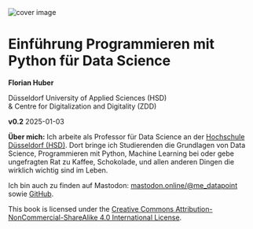 <img src="../images/cover_german.png" alt="cover image"/>

# Einführung Programmieren mit Python für Data Science

**Florian Huber**

Düsseldorf University of Applied Sciences (HSD)  
& Centre for Digitalization and Digitality (ZDD)

**v0.2** 2025-01-03

**Über mich:**
Ich arbeite als Professor für Data Science an der [Hochschule Düsseldorf (HSD)](https://www.hs-duesseldorf.de/). Dort bringe ich Studierenden die Grundlagen von Data Science,  Programmieren mit Python, Machine Learning bei oder gebe ungefragten Rat zu Kaffee, Schokolade, und allen anderen Dingen die wirklich wichtig sind im Leben.

Ich bin auch zu finden auf Mastodon: [mastodon.online/@me_datapoint](https://mastodon.online/@me_datapoint) sowie [GitHub](https://github.com/florian-huber).

This book is licensed under the [Creative Commons Attribution-NonCommercial-ShareAlike 4.0 International License](http://creativecommons.org/licenses/by-nc-sa/4.0/).